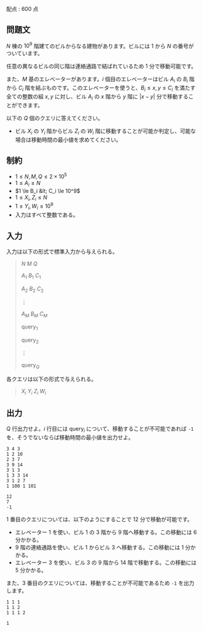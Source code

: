 配点 : $600$ 点

## 問題文

$N$ 棟の $10^9$ 階建てのビルからなる建物があります。ビルには $1$ から $N$ の番号がついています。

任意の異なるビルの同じ階は連絡通路で結ばれているため $1$ 分で移動可能です。

また、$M$ 基のエレベーターがあります。$i$ 個目のエレベーターはビル $A_i$ の $B_i$ 階から $C_i$ 階を結ぶものです。このエレベーターを使うと、$B_i \le x,y \le C_i$ を満たす全ての整数の組 $x,y$ に対し、ビル $A_i$ の $x$ 階から $y$ 階に $|x-y|$ 分で移動することができます。

以下の $Q$ 個のクエリに答えてください。

- ビル $X_i$ の $Y_i$ 階からビル $Z_i$ の $W_i$ 階に移動することが可能か判定し、可能な場合は移動時間の最小値を求めてください。

## 制約

- $1 \le N,M,Q \le 2 \times 10^5$
- $1 \le A_i \le N$
- $1 \le B_i &lt; C_i \le 10^9$
- $1 \le X_i,Z_i \le N$
- $1 \le Y_i,W_i \le 10^9$
- 入力はすべて整数である。

## 入力

入力は以下の形式で標準入力から与えられる。

> $N$ $M$ $Q$
> 
> $A_1$ $B_1$ $C_1$
> 
> $A_2$ $B_2$ $C_2$
> 
> $\vdots$
> 
> $A_M$ $B_M$ $C_M$
> 
> $\mathrm{query}_1$
> 
> $\mathrm{query}_2$
> 
> $\vdots$
> 
> $\mathrm{query}_Q$

各クエリは以下の形式で与えられる。

> $X_i$ $Y_i$ $Z_i$ $W_i$

## 出力

$Q$ 行出力せよ。$i$ 行目には $\mathrm{query}_i$ について、移動することが不可能であれば `-1` を、そうでないならば移動時間の最小値を出力せよ。

```input1
3 4 3
1 2 10
2 3 7
3 9 14
3 1 3
1 3 3 14
3 1 2 7
1 100 1 101
```

```output1
12
7
-1
```

$1$ 番目のクエリについては、以下のようにすることで $12$ 分で移動が可能です。

- エレベーター $1$ を使い、ビル $1$ の $3$ 階から $9$ 階へ移動する。この移動には $6$ 分かかる。
- $9$ 階の連絡通路を使い、ビル $1$ からビル $3$ へ移動する。この移動には $1$ 分かかる。
- エレベーター $3$ を使い、ビル $3$ の $9$ 階から $14$ 階で移動する。この移動には $5$ 分かかる。

また、$3$ 番目のクエリについては、移動することが不可能であるため `-1` を出力します。

```input2
1 1 1
1 1 2
1 1 1 2
```

```output2
1
```